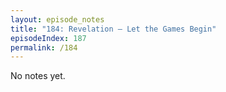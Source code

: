 ```yaml
---
layout: episode_notes
title: "184: Revelation — Let the Games Begin"
episodeIndex: 187
permalink: /184
---
```

No notes yet.

